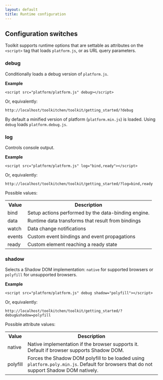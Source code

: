 ```yaml
---
layout: default
title: Runtime configuration
---
```


## Configuration switches

Toolkit supports runtime options that are settable as attributes on the `<script>` tag that loads `platform.js`, or as URL query parameters.

### debug

Conditionally loads a debug version of `platform.js`.

**Example**

    <script src="platform/platform.js" debug></script>

Or, equivalently:

    http://localhost/toolkitchen/toolkit/getting_started/?debug

By default a minified version of platform (`platform.min.js`) is loaded.
Using `debug` loads `platform.debug.js`.

### log

Controls console output.

**Example**

    <script src="platform/platform.js" log="bind,ready"></script>

Or, equivalently:

    http://localhost/toolkitchen/toolkit/getting_started/?log=bind,ready

Possible values:

<table class="table">
  <tr>
    <th>Value</th><th>Description</th>
  </tr>
  <tr>
    <td>bind</td><td>Setup actions performed by the data-binding engine.</td>
  </tr>
  <tr>
    <td>data</td><td>Runtime data transforms that result from bindings</td>
  </tr>
  <tr>
    <td>watch</td><td>Data change notifications</td>
  </tr>
  <tr>
    <td>events</td><td>Custom event bindings and event propagations</td>
  </tr>
  <tr>
    <td>ready</td><td>Custom element reaching a ready state</td>
  </tr>
</table>

### shadow

Selects a Shadow DOM implementation: `native` for supported browsers or `polyfill`
for unsupported browsers.

**Example**

    <script src="platform/platform.js" debug shadow="polyfill"></script>

Or, equivalently:

    http://localhost/toolkitchen/toolkit/getting_started/?debug&shadow=polyfill


Possible attribute values:

<table class="table">
  <tr>
    <th>Value</th><th>Description</th>
  </tr>
  <tr>
    <td>native</td><td>Native implementation if the browser supports it. Default if browser supports Shadow DOM.</td>
  </tr>
  <tr>
    <td>polyfill</td><td>Forces the Shadow DOM polyfill to be loaded using <code>platform.poly.min.js</code>. Default for browsers that do not support Shadow DOM natively.</td>
  </tr>
</table>

<!--
### eval

When `true`, component scripts are executed with `eval` instead of script tag injection. Default is `false`.

Example:

    <script src="platform/platform.js" eval="true"></script>

  or

    http://localhost/toolkitchen/toolkit/getting_started/?eval

-->